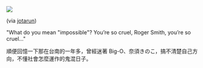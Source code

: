 <img src="http://www.tumblr.com/photo/1280/caasi/818027831/1/tumblr_kx5ccg7ZDo1qalp9r"/>

(via [jotarun](http://jotarun.tumblr.com/))

"What do you mean "impossible"? You&#8217;re so cruel, Roger Smith, you&#8217;re so cruel&#8230;"

順便回憶一下那在台南的一年多，曾經迷著 Big-O、奈須きのこ，搞不清楚自己方向，不懂社會怎麼運作的鬼混日子。

